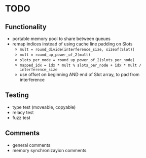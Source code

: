# TODO

## Functionality
* portable memory pool to share between queues
* remap indices instead of using cache line padding on Slots
  * `mult = round_divide(interference_size, sizeof(Slot))`
  * `mult = round_up_power_of_2(mult)`
  * `slots_per_node = round_up_power_of_2(slots_per_node)`
  * `mapped_idx = idx * mult % slots_per_node + idx * mult / interference_size`
  * use offset on beginning AND end of Slot array, to pad from interference

## Testing
* type test (moveable, copyable)
* relacy test
* fuzz test

## Comments
* general comments
* memory synchronizayion comments
